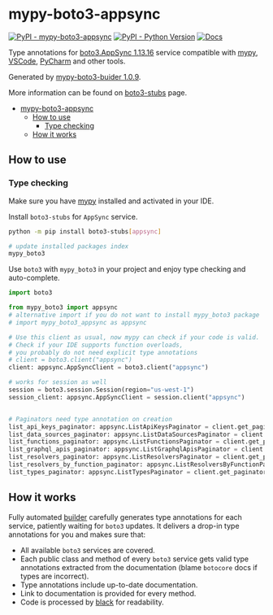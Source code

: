 # mypy-boto3-appsync

[![PyPI - mypy-boto3-appsync](https://img.shields.io/pypi/v/mypy-boto3-appsync.svg?color=blue)](https://pypi.org/project/mypy-boto3-appsync)
[![PyPI - Python Version](https://img.shields.io/pypi/pyversions/mypy-boto3-appsync.svg?color=blue)](https://pypi.org/project/mypy-boto3-appsync)
[![Docs](https://img.shields.io/readthedocs/mypy-boto3-builder.svg?color=blue)](https://mypy-boto3-builder.readthedocs.io/)

Type annotations for
[boto3.AppSync 1.13.16](https://boto3.amazonaws.com/v1/documentation/api/1.13.16/reference/services/appsync.html#AppSync) service
compatible with [mypy](https://github.com/python/mypy), [VSCode](https://code.visualstudio.com/),
[PyCharm](https://www.jetbrains.com/pycharm/) and other tools.

Generated by [mypy-boto3-buider 1.0.9](https://github.com/vemel/mypy_boto3_builder).

More information can be found on [boto3-stubs](https://pypi.org/project/boto3-stubs/) page.

- [mypy-boto3-appsync](#mypy-boto3-appsync)
  - [How to use](#how-to-use)
    - [Type checking](#type-checking)
  - [How it works](#how-it-works)

## How to use

### Type checking

Make sure you have [mypy](https://github.com/python/mypy) installed and activated in your IDE.

Install `boto3-stubs` for `AppSync` service.

```bash
python -m pip install boto3-stubs[appsync]

# update installed packages index
mypy_boto3
```

Use `boto3` with `mypy_boto3` in your project and enjoy type checking and auto-complete.

```python
import boto3

from mypy_boto3 import appsync
# alternative import if you do not want to install mypy_boto3 package
# import mypy_boto3_appsync as appsync

# Use this client as usual, now mypy can check if your code is valid.
# Check if your IDE supports function overloads,
# you probably do not need explicit type annotations
# client = boto3.client("appsync")
client: appsync.AppSyncClient = boto3.client("appsync")

# works for session as well
session = boto3.session.Session(region="us-west-1")
session_client: appsync.AppSyncClient = session.client("appsync")


# Paginators need type annotation on creation
list_api_keys_paginator: appsync.ListApiKeysPaginator = client.get_paginator("list_api_keys")
list_data_sources_paginator: appsync.ListDataSourcesPaginator = client.get_paginator("list_data_sources")
list_functions_paginator: appsync.ListFunctionsPaginator = client.get_paginator("list_functions")
list_graphql_apis_paginator: appsync.ListGraphqlApisPaginator = client.get_paginator("list_graphql_apis")
list_resolvers_paginator: appsync.ListResolversPaginator = client.get_paginator("list_resolvers")
list_resolvers_by_function_paginator: appsync.ListResolversByFunctionPaginator = client.get_paginator("list_resolvers_by_function")
list_types_paginator: appsync.ListTypesPaginator = client.get_paginator("list_types")
```

## How it works

Fully automated [builder](https://github.com/vemel/mypy_boto3_builder) carefully generates
type annotations for each service, patiently waiting for `boto3` updates. It delivers
a drop-in type annotations for you and makes sure that:

- All available `boto3` services are covered.
- Each public class and method of every `boto3` service gets valid type annotations
  extracted from the documentation (blame `botocore` docs if types are incorrect).
- Type annotations include up-to-date documentation.
- Link to documentation is provided for every method.
- Code is processed by [black](https://github.com/psf/black) for readability.